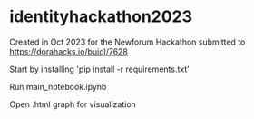 # identityhackathon2023

Created in Oct 2023 for the Newforum Hackathon submitted to https://dorahacks.io/buidl/7628

Start by installing 'pip install -r requirements.txt'

Run main_notebook.ipynb

Open .html graph for visualization 
